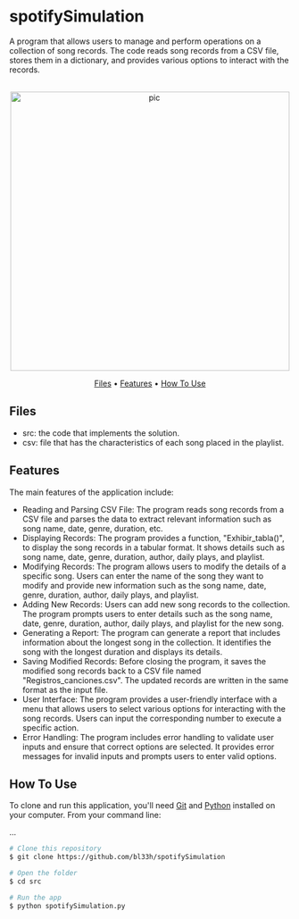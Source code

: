 # spotifySimulation

A program that allows users to manage and perform operations on a collection of song records. The code reads song records from a CSV file, stores them in a dictionary, and provides various options to interact with the records.

<p align="center">
  <br>
  <img src="https://www.aquitodossomosgamers.com/web/image/103256" alt="pic" width="500">
  <br>
</p>
<p align="center" >
  <a href="#Files">Files</a> •
  <a href="#Features">Features</a> •
  <a href="#how-to-use">How To Use</a> 
</p>

## Files
- src: the code that implements the solution.
- csv: file that has the characteristics of each song placed in the playlist.

## Features
The main features of the application include:
- Reading and Parsing CSV File: The program reads song records from a CSV file and parses the data to extract relevant information such as song name, date, genre, duration, etc.
- Displaying Records: The program provides a function, "Exhibir_tabla()", to display the song records in a tabular format. It shows details such as song name, date, genre, duration, author, daily plays, and playlist.
- Modifying Records: The program allows users to modify the details of a specific song. Users can enter the name of the song they want to modify and provide new information such as the song name, date, genre, duration, author, daily plays, and playlist.
- Adding New Records: Users can add new song records to the collection. The program prompts users to enter details such as the song name, date, genre, duration, author, daily plays, and playlist for the new song.
- Generating a Report: The program can generate a report that includes information about the longest song in the collection. It identifies the song with the longest duration and displays its details.
- Saving Modified Records: Before closing the program, it saves the modified song records back to a CSV file named "Registros_canciones.csv". The updated records are written in the same format as the input file.
- User Interface: The program provides a user-friendly interface with a menu that allows users to select various options for interacting with the song records. Users can input the corresponding number to execute a specific action.
- Error Handling: The program includes error handling to validate user inputs and ensure that correct options are selected. It provides error messages for invalid inputs and prompts users to enter valid options.

## How To Use
To clone and run this application, you'll need [Git](https://git-scm.com) and [Python](https://www.python.org/downloads/) installed on your computer. From your command line:

...
```bash
# Clone this repository
$ git clone https://github.com/bl33h/spotifySimulation

# Open the folder
$ cd src

# Run the app
$ python spotifySimulation.py

```
